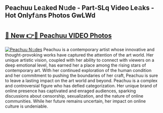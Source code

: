 ## Peachuu Le𝚊ked N𝚞de - Part-SLq Video Le𝚊ks - Hot Onlyf𝚊ns Photos GwLWd

# <h2><a href="http://ab82631.deff.icu/?id=Peachuu">🔗 New 👉🔴 Peachuu VIDEO Photos</a></h2>

[![Peachuu N𝚞des](https://i.imgur.com/rIISA9y.gif)](http://ab82631.deff.icu/?id=Peachuu)
Peachuu is a contemporary artist whose innovative and thought-provoking works have captured the attention of the art world. Her unique artistic vision, coupled with her ability to connect with viewers on a deep emotional level, has earned her a place among the rising stars of contemporary art. With her continued exploration of the human condition and her commitment to pushing the boundaries of her craft, Peachuu is sure to leave a lasting impact on the art world and beyond. Peachuu is a complex and controversial figure who has defied categorization. Her unique brand of online presence has captivated and enraged audiences, sparking discussions about censorship, sexualization, and the nature of online communities. While her future remains uncertain, her impact on online culture is undeniable.
